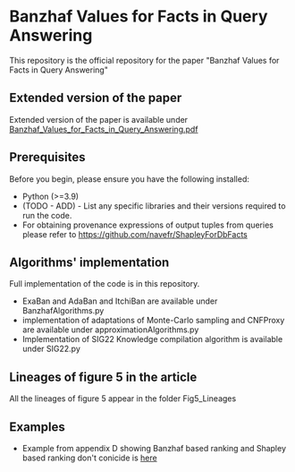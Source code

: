 # Banzhaf Values for Facts in Query Answering
This repository is the official repository for the paper "Banzhaf Values for Facts in Query Answering"

## Extended version of the paper
Extended version of the paper is available under [Banzhaf_Values_for_Facts_in_Query_Answering.pdf](Banzhaf_Values_for_Facts_in_Query_Answering.pdf)

## Prerequisites

Before you begin, please ensure you have the following installed:

- Python (>=3.9)
- (TODO - ADD) - List any specific libraries and their versions required to run the code.
- For obtaining provenance expressions of output tuples from queries please refer to https://github.com/navefr/ShapleyForDbFacts

## Algorithms' implementation

Full implementation of the code is in this repository. 
* ExaBan and AdaBan and ItchiBan are available under BanzhafAlgorithms.py
* implementation of adaptations of Monte-Carlo sampling and CNFProxy are available under approximationAlgorithms.py
* Implementation of SIG22 Knowledge compilation algorithm is available under SIG22.py

## Lineages of figure 5 in the article
All the lineages of figure 5 appear in the folder Fig5_Lineages

## Examples
* Example from appendix D showing Banzhaf based ranking and Shapley based ranking don't conicide is [here](Banzhaf_and_Shapley_order.ipynb)
